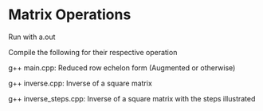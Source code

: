 # Matrix Operations

Run with a.out

Compile the following for their respective operation

g++ main.cpp: Reduced row echelon form (Augmented or otherwise)

g++ inverse.cpp: Inverse of a square matrix

g++ inverse_steps.cpp: Inverse of a square matrix with the steps illustrated
